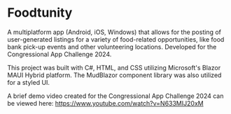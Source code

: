 # Foodtunity
A multiplatform app (Android, iOS, Windows) that allows for the posting of user-generated listings for a variety of food-related opportunities, like food bank pick-up events and other volunteering locations. Developed for the Congressional App Challenge 2024.

This project was built with C#, HTML, and CSS utilizing Microsoft's Blazor MAUI Hybrid platform. The MudBlazor component library was also utilized for a styled UI. 

A brief demo video created for the Congressional App Challenge 2024 can be viewed here: https://www.youtube.com/watch?v=N633MIJ20xM
